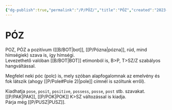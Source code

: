 ```yaml
---
{"dg-publish":true,"permalink":"/P/PÓZ/","title":"PÓZ","created":"2023-11-21T11:29","updated":"2025-06-08T18:20"}
---
```



# PÓZ

POZ, PÓZ a pozitívum ([[B/BOT\|bot]], [[P/Pózna\|pózna]], rúd, mind hímségiek) szava is, így hímségi.  
Levezethető valóban [[B/BOT\|BOT]] etimonból is, B>P, T>SZ/Z szabályos hangváltással.  

Megfelel neki póc (polc) is, mely szóban alapfogalomnak az emelvény és fok látszik (ahogy [[P/Pole#Pole 2)\|pole]] címnél is szóltunk erről).  

Kiadhatja `pose`, `posit`, `positive`, `possess`, `posse`, `post` stb. szavakat.  
[[P/PAK\|PAK]], [[P/POK\|POK]] K>SZ változással is kiadja.  
Párja még [[P/PUSZ\|PUSZ]].  